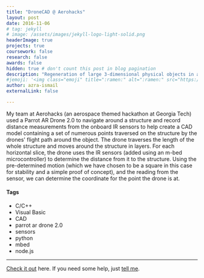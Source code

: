 ```yaml
---
title: "DroneCAD @ Aerohacks"
layout: post
date: 2016-11-06
# tag: jekyll
# image: /assets/images/jekyll-logo-light-solid.png
headerImage: true
projects: true
coursework: false
research: false
awards: false
hidden: true # don't count this post in blog pagination
description: "Regeneration of large 3-dimensional physical objects in a CAD environment with a Parrot drone."
#jemoji: '<img class="emoji" title=":ramen:" alt=":ramen:" src="https://assets.github.com/images/icons/emoji/unicode/1f35c.png" height="20" width="20" align="absmiddle">'
author: azra-ismail
externalLink: false

---
```


My team at Aerohacks (an aerospace themed hackathon at Georgia Tech) used a Parrot AR Drone 2.0 to navigate around a structure and record distance measurements from the onboard IR sensors to help create a CAD model containing a set of numerous points traversed on the structure by the drones' flight path around the object. The drone traverses the length of the whole structure and moves around the structure in layers. For each horizontal slice, the drone uses the IR sensors (added using an m-bed microcontroller) to determine the distance from it to the structure. Using the pre-determined motion (which we have chosen to be a square in this case for stability and a simple proof of concept), and the reading from the sensor, we can determine the coordinate for the point the drone is at.

<!-- img src="https://challengepost-s3-challengepost.netdna-ssl.com/photos/production/software_photos/000/437/141/datas/gallery.jpg" align="center" width="100" height="150" /-->

#### Tags

- C/C++
- Visual Basic
- CAD
- parrot ar drone 2.0
- sensors
- python
- mbed
- node.js

---
[Check it out](https://devpost.com/software/dronecad) here. If you need some help, just [tell me](http://github.com/aismail1997/sophiasun0515.github.io/issues).
